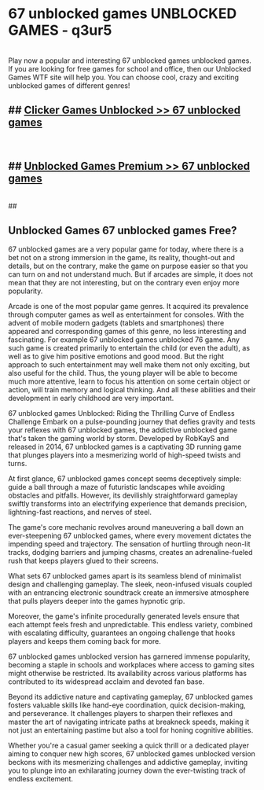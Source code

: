 # 67 unblocked games  UNBLOCKED GAMES - q3ur5 <br>
<br>
Play now a popular and interesting 67 unblocked games unblocked games. If you are looking for free games for school and office, then our Unblocked Games WTF site will help you. You can choose cool, crazy and exciting unblocked games of different genres!


## ##  [Clicker Games Unblocked >> 67 unblocked games](http://freeplayer.one?title=67_unblocked_games&ref=UG)
  <br>

##  ## [Unblocked Games Premium >> 67 unblocked games](http://freeplayer.one?title=67_unblocked_games&ref=UG)
  <br>
  ##



## Unblocked Games 67 unblocked games Free?

67 unblocked games are a very popular game for today, where there is a bet not on a strong immersion in the game, its reality, thought-out and details, but on the contrary, make the game on purpose easier so that you can turn on and not understand much. But if arcades are simple, it does not mean that they are not interesting, but on the contrary even enjoy more popularity.

Arcade is one of the most popular game genres. It acquired its prevalence through computer games as well as entertainment for consoles. With the advent of mobile modern gadgets (tablets and smartphones) there appeared and corresponding games of this genre, no less interesting and fascinating. For example 67 unblocked games unblocked 76 game. Any such game is created primarily to entertain the child (or even the adult), as well as to give him positive emotions and good mood. But the right approach to such entertainment may well make them not only exciting, but also useful for the child. Thus, the young player will be able to become much more attentive, learn to focus his attention on some certain object or action, will train memory and logical thinking. And all these abilities and their development in early childhood are very important.

67 unblocked games Unblocked: Riding the Thrilling Curve of Endless Challenge
Embark on a pulse-pounding journey that defies gravity and tests your reflexes with 67 unblocked games, the addictive unblocked game that's taken the gaming world by storm. Developed by RobKayS and released in 2014, 67 unblocked games is a captivating 3D running game that plunges players into a mesmerizing world of high-speed twists and turns.

At first glance, 67 unblocked games concept seems deceptively simple: guide a ball through a maze of futuristic landscapes while avoiding obstacles and pitfalls. However, its devilishly straightforward gameplay swiftly transforms into an electrifying experience that demands precision, lightning-fast reactions, and nerves of steel.

The game's core mechanic revolves around maneuvering a ball down an ever-steepening 67 unblocked games, where every movement dictates the impending speed and trajectory. The sensation of hurtling through neon-lit tracks, dodging barriers and jumping chasms, creates an adrenaline-fueled rush that keeps players glued to their screens.

What sets 67 unblocked games apart is its seamless blend of minimalist design and challenging gameplay. The sleek, neon-infused visuals coupled with an entrancing electronic soundtrack create an immersive atmosphere that pulls players deeper into the games hypnotic grip.

Moreover, the game's infinite procedurally generated levels ensure that each attempt feels fresh and unpredictable. This endless variety, combined with escalating difficulty, guarantees an ongoing challenge that hooks players and keeps them coming back for more.

67 unblocked games unblocked version has garnered immense popularity, becoming a staple in schools and workplaces where access to gaming sites might otherwise be restricted. Its availability across various platforms has contributed to its widespread acclaim and devoted fan base.

Beyond its addictive nature and captivating gameplay, 67 unblocked games fosters valuable skills like hand-eye coordination, quick decision-making, and perseverance. It challenges players to sharpen their reflexes and master the art of navigating intricate paths at breakneck speeds, making it not just an entertaining pastime but also a tool for honing cognitive abilities.

Whether you're a casual gamer seeking a quick thrill or a dedicated player aiming to conquer new high scores, 67 unblocked games unblocked version beckons with its mesmerizing challenges and addictive gameplay, inviting you to plunge into an exhilarating journey down the ever-twisting track of endless excitement.